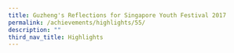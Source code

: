 ```yaml
---
title: Guzheng's Reflections for Singapore Youth Festival 2017
permalink: /achievements/highlights/55/
description: ""
third_nav_title: Highlights
---
```

